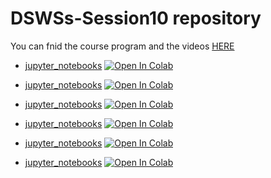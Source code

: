 # DSWSs-Session10 repository

You can fnid the course program and the videos [HERE](http://physics.ipm.ac.ir/~vafaei/scheduls/sess10.html)


- [jupyter_notebooks](https://github.com/vafaei-ar/DSWSs/blob/master/S10/notebooks/3-understanding-cnn-architecture.ipynb) [![Open In Colab](https://colab.research.google.com/assets/colab-badge.svg)](https://colab.research.google.com/github/vafaei-ar/DSWSs/blob/master/S10/notebooks/3-understanding-cnn-architecture.ipynb)

- [jupyter_notebooks](https://github.com/vafaei-ar/DSWSs/blob/master/S10/notebooks/1-Basics-of-MLP.ipynb) [![Open In Colab](https://colab.research.google.com/assets/colab-badge.svg)](https://colab.research.google.com/github/vafaei-ar/DSWSs/blob/master/S10/notebooks/1-Basics-of-MLP.ipynb)

- [jupyter_notebooks](https://github.com/vafaei-ar/DSWSs/blob/master/S10/notebooks/4-basic-cnn.ipynb) [![Open In Colab](https://colab.research.google.com/assets/colab-badge.svg)](https://colab.research.google.com/github/vafaei-ar/DSWSs/blob/master/S10/notebooks/4-basic-cnn.ipynb)

- [jupyter_notebooks](https://github.com/vafaei-ar/DSWSs/blob/master/S10/notebooks/0-Inrtoduction.ipynb) [![Open In Colab](https://colab.research.google.com/assets/colab-badge.svg)](https://colab.research.google.com/github/vafaei-ar/DSWSs/blob/master/S10/notebooks/0-Inrtoduction.ipynb)

- [jupyter_notebooks](https://github.com/vafaei-ar/DSWSs/blob/master/S10/notebooks/5-advanced-cnn.ipynb) [![Open In Colab](https://colab.research.google.com/assets/colab-badge.svg)](https://colab.research.google.com/github/vafaei-ar/DSWSs/blob/master/S10/notebooks/5-advanced-cnn.ipynb)

- [jupyter_notebooks](https://github.com/vafaei-ar/DSWSs/blob/master/S10/notebooks/2-Advanced-MLP.ipynb) [![Open In Colab](https://colab.research.google.com/assets/colab-badge.svg)](https://colab.research.google.com/github/vafaei-ar/DSWSs/blob/master/S10/notebooks/2-Advanced-MLP.ipynb)




